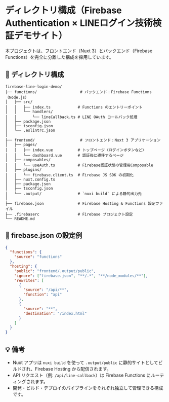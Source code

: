 # ディレクトリ構成（Firebase Authentication × LINEログイン技術検証デモサイト）

本プロジェクトは、フロントエンド（Nuxt 3）とバックエンド（Firebase Functions）を完全に分離した構成を採用しています。

## 📁 ディレクトリ構成

```
firebase-line-login-demo/
├── functions/                   # バックエンド：Firebase Functions（Node.js）
│   ├── src/
│   │   ├── index.ts            # Functions のエントリーポイント
│   │   └── handlers/
│   │       └── lineCallback.ts # LINE OAuth コールバック処理
│   ├── package.json
│   ├── tsconfig.json
│   └── .eslintrc.json
│
├── frontend/                    # フロントエンド：Nuxt 3 アプリケーション
│   ├── pages/
│   │   ├── index.vue           # トップページ（ログインボタンなど）
│   │   └── dashboard.vue       # 認証後に遷移するページ
│   ├── composables/
│   │   └── useAuth.ts          # Firebase認証状態の管理用Composable
│   ├── plugins/
│   │   └── firebase.client.ts  # Firebase JS SDK の初期化
│   ├── nuxt.config.ts
│   ├── package.json
│   ├── tsconfig.json
│   └── .output/                # `nuxi build` による静的出力先
│
├── firebase.json               # Firebase Hosting & Functions 設定ファイル
├── .firebaserc                 # Firebase プロジェクト設定
└── README.md
```

## 🔧 firebase.json の設定例

```json
{
  "functions": {
    "source": "functions"
  },
  "hosting": {
    "public": "frontend/.output/public",
    "ignore": ["firebase.json", "**/.*", "**/node_modules/**"],
    "rewrites": [
      {
        "source": "/api/**",
        "function": "api"
      },
      {
        "source": "**",
        "destination": "/index.html"
      }
    ]
  }
}
```

## 💡 備考

- Nuxt アプリは `nuxi build` を使って `.output/public` に静的サイトとしてビルドされ、Firebase Hosting から配信されます。
- API リクエスト（例: `/api/line-callback`）は Firebase Functions にルーティングされます。
- 開発・ビルド・デプロイのパイプラインをそれぞれ独立して管理できる構成です。

